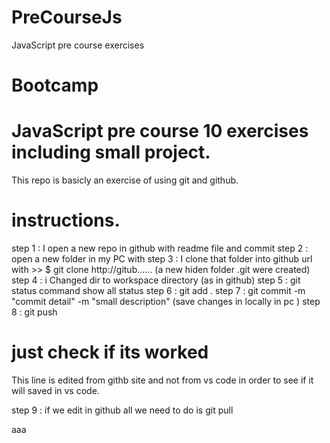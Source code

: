 # PreCourseJs
JavaScript pre course exercises


# Bootcamp
# JavaScript pre course 10 exercises including small project.

This repo is basicly an exercise of using git and github.

# instructions.

step 1 : I open a new repo in github with readme file and commit
step 2 : open a new folder in my PC with 
step 3 : I clone that folder into github url with >>
        $ git clone http://gitub......
        (a new hiden folder .git were created)
step 4 : i Changed dir to workspace directory (as in github)
step 5 : git status command show all status 
step 6 : git add . 
step 7 : git commit -m "commit detail" -m "small description"
        (save changes in locally in pc )
step 8 : git push 

# just check if its worked

This line is edited from githb site and not from vs code in order to see if it will saved in vs code.

step 9 : if we edit in github all we need to do is 
        git pull

aaa